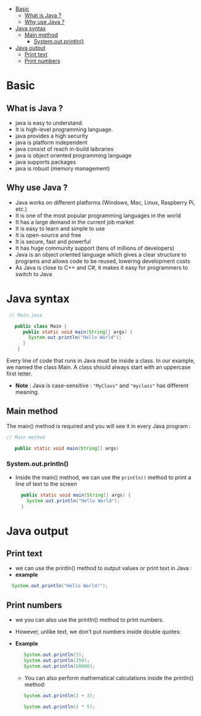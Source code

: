 - [Basic](#basic)
  - [What is Java ?](#what-is-java-)
  - [Why use Java ?](#why-use-java-)
- [Java syntax](#java-syntax)
  - [Main method](#main-method)
    - [System.out.println()](#systemoutprintln)
- [Java output](#java-output)
  - [Print text](#print-text)
  - [Print numbers](#print-numbers)



# Basic 
## What is Java ?
- java is easy to understand. 
- It is high-level programming language.
- java provides a high security 
- java is platform independent 
- java consist of reach in-build laibraries 
- java is object oriented programming language 
- java supports packages 
- java is robust (memory management)

## Why use Java ?
- Java works on different platforms (Windows, Mac, Linux, Raspberry Pi, etc.)
- It is one of the most popular programming languages in the world
- It has a large demand in the current job market
- It is easy to learn and simple to use
- It is open-source and free
- It is secure, fast and powerful
- It has huge community support (tens of millions of developers)
- Java is an object oriented language which gives a clear structure to programs and allows code to be reused, lowering development costs
- As Java is close to C++ and C#, it makes it easy for programmers to switch to Java

# Java syntax
```Java 
 // Main.java

   public class Main {
      public static void main(String[] args) {
        System.out.println("Hello World");
      }
    }
```  
Every line of code that runs in Java must be inside a class. In our example, we named the class Main. A class should always start with an uppercase first letter.

- **Note** : Java is case-sensitive : `"MyClass"` and `"myclass"` has different meaning.

## Main method 
The main() method is required and you will see it in every Java program :
```Java
// Main method 

   public static void main(String[] args)
```  
### System.out.println()
- Inside the main() method, we can use the `println()` method to print a line of text to the screen 
  ```Java
    public static void main(String[] args) {
      System.out.println("Hello World");
    }
  ```
# Java output
## Print text
 - we can use the println() method to output values or print text in Java :
 - **example**
  ```java
    System.out.println("Hello World!");
  ```  
## Print numbers 
- we you can also use the println() method to print numbers.
- However, unlike text, we don't put numbers inside double quotes:

- **Example**
   ```java
      System.out.println(3);
      System.out.println(358);
      System.out.println(50000);
   ```
  - You can also perform mathematical calculations inside the println() method:
   ```java
      System.out.println(3 + 3);
   ```  
   ```java
      System.out.println(2 * 5);
   ```   